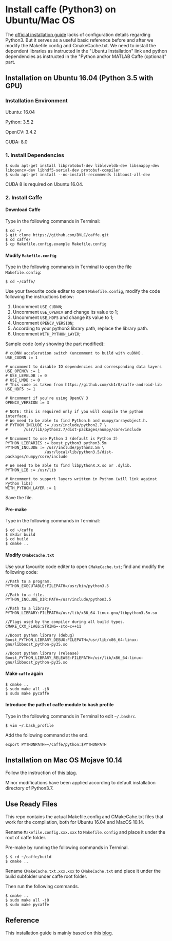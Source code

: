 # Install caffe (Python3) on Ubuntu/Mac OS

The [official installation guide](http://caffe.berkeleyvision.org/installation.html) lacks of configuration details regarding Python3. But it serves as a useful basic reference before and after we modify the Makefile.config and CmakeCache.txt. We need to install the dependent libraries as instructed in the "Ubuntu Installation" link and python dependencies as instructed in the "Python and/or MATLAB Caffe (optional)" part.

## Installation on Ubuntu 16.04 (Python 3.5 with GPU)

### Installation Environment 

Ubuntu: 16.04

Python: 3.5.2

OpenCV: 3.4.2

CUDA: 8.0

### 1. Install Dependencies

```
$ sudo apt-get install libprotobuf-dev libleveldb-dev libsnappy-dev libopencv-dev libhdf5-serial-dev protobuf-compiler
$ sudo apt-get install --no-install-recommends libboost-all-dev
```

CUDA 8 is required on Ubuntu 16.04.

### 2. Install Caffe

#### Download Caffe

Type in the following commands in Terminal:

```
$ cd ~/
$ git clone https://github.com/BVLC/caffe.git
$ cd caffe/
$ cp Makefile.config.example Makefile.config
```

#### Modify `Makefile.config`

Type in the following commands in Terminal to open the file `Makefile.config`:

```
$ cd ~/caffe/
```

Use your favourite code editer to open `Makefile.config`, modify the code following the instructions below:

1. Uncomment `USE_CUDNN`;
2. Uncomment `USE_OPENCV` and change its value to 1;
3. Uncomment `USE_HDF5` and change its value to 1;
4. Uncomment `OPENCV_VERSION`;
5. According to your python3 library path, replace the library path.
6. Uncomment `WITH_PYTHON_LAYER`;

Sample code (only showing the part modified):

```
# cuDNN acceleration switch (uncomment to build with cuDNN).
USE_CUDNN := 1

# uncomment to disable IO dependencies and corresponding data layers
USE_OPENCV := 1
# USE_LEVELDB := 0
# USE_LMDB := 0
# This code is taken from https://github.com/sh1r0/caffe-android-lib
USE_HDF5 := 1

# Uncomment if you're using OpenCV 3
OPENCV_VERSION := 3

# NOTE: this is required only if you will compile the python interface.
# We need to be able to find Python.h and numpy/arrayobject.h.
# PYTHON_INCLUDE := /usr/include/python2.7 \
#		/usr/lib/python2.7/dist-packages/numpy/core/include

# Uncomment to use Python 3 (default is Python 2)
PYTHON_LIBRARIES := boost_python3 python3.5m
PYTHON_INCLUDE := /usr/include/python3.5m \
				 /usr/local/lib/python3.5/dist-packages/numpy/core/include

# We need to be able to find libpythonX.X.so or .dylib.
PYTHON_LIB := /usr/lib

# Uncomment to support layers written in Python (will link against Python libs)
WITH_PYTHON_LAYER := 1
```

Save the file.

#### Pre-make

Type in the following commands in Terminal:

```
$ cd ~/caffe
$ mkdir build
$ cd build
$ cmake ..
```

#### Modify `CMakeCache.txt`

Use your favourite code editer to open `CMakeCache.txt`; find and modify the following code:

```
//Path to a program.
PYTHON_EXECUTABLE:FILEPATH=/usr/bin/python3.5

//Path to a file.
PYTHON_INCLUDE_DIR:PATH=/usr/include/python3.5

//Path to a library.
PYTHON_LIBRARY:FILEPATH=/usr/lib/x86_64-linux-gnu/libpython3.5m.so

//Flags used by the compiler during all build types.
CMAKE_CXX_FLAGS:STRING=-std=c++11

//Boost python library (debug)
Boost_PYTHON_LIBRARY_DEBUG:FILEPATH=/usr/lib/x86_64-linux-gnu/libboost_python-py35.so

//Boost python library (release)
Boost_PYTHON_LIBRARY_RELEASE:FILEPATH=/usr/lib/x86_64-linux-gnu/libboost_python-py35.so
```

#### Make `caffe` again

```
$ cmake ..
$ sudo make all -j8
$ sudo make pycaffe
```

#### Introduce the path of caffe module to bash profile

Type in the following commands in Terminal to edit `~/.bashrc`.

```
$ vim ~/.bash_profile
```

Add the following command at the end.

```
export PYTHONPATH=~/caffe/python:$PYTHONPATH
```

## Installation on Mac OS Mojave 10.14

Follow the instruction of this [blog][mac-caffe]. 

Minor modifications have been applied according to default installation directory of Python3.7.

## Use Ready Files

This repo contains the actual Makefile.config and CMakeCahe.txt files that work for the compilation, both for Ubuntu 16.04 and MacOS 10.14.

Rename `Makefile.config.xxx.xxx` to `Makefile.config` and place it under the root of caffe folder. 

Pre-make by running the following commands in Terminal.

```
$ $ cd ~/caffe/build
$ cmake ..
```

Rename `CMakeCache.txt.xxx.xxx` to `CMakeCache.txt` and place it under the build subfolder under caffe root folder.

Then run the following commands.

```
$ cmake ..
$ sudo make all -j8
$ sudo make pycaffe
```

## Reference

This installation guide is mainly based on this [blog][mac-caffe].

[mac-caffe]:https://www.dazhuanlan.com/2019/08/15/5d5514f5efcdc/